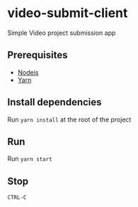 # video-submit-client

Simple Video project submission app

## Prerequisites

- [Nodejs](https://nodejs.org/en)
- [Yarn](https://yarnpkg.com/)

## Install dependencies

Run `yarn install` at the root of the project

## Run

Run `yarn start`

## Stop

`CTRL-C`
